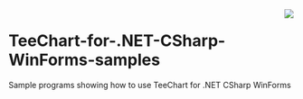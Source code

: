 <a href="https://www.steema.com/product/net">
<img align="right" src="http://www.teechart.net/img/logos/teechart_net.png">
</a>

TeeChart-for-.NET-CSharp-WinForms-samples
=========================================

Sample programs showing how to use TeeChart for .NET CSharp WinForms